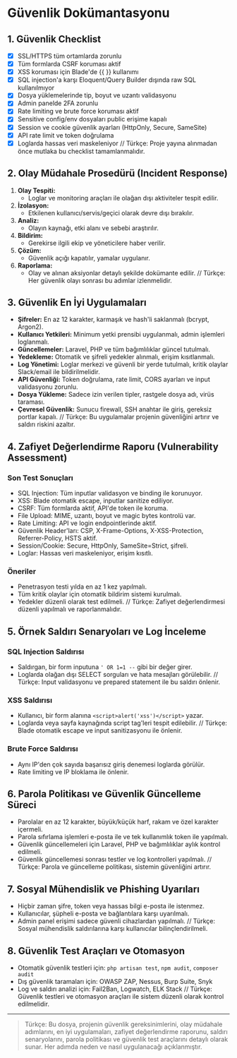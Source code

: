 # Güvenlik Dokümantasyonu

## 1. Güvenlik Checklist

- [x] SSL/HTTPS tüm ortamlarda zorunlu
- [x] Tüm formlarda CSRF koruması aktif
- [x] XSS koruması için Blade'de {{ }} kullanımı
- [x] SQL injection'a karşı Eloquent/Query Builder dışında raw SQL kullanılmıyor
- [x] Dosya yüklemelerinde tip, boyut ve uzantı validasyonu
- [x] Admin panelde 2FA zorunlu
- [x] Rate limiting ve brute force koruması aktif
- [x] Sensitive config/env dosyaları public erişime kapalı
- [x] Session ve cookie güvenlik ayarları (HttpOnly, Secure, SameSite)
- [x] API rate limit ve token doğrulama
- [x] Loglarda hassas veri maskeleniyor
// Türkçe: Proje yayına alınmadan önce mutlaka bu checklist tamamlanmalıdır.

## 2. Olay Müdahale Prosedürü (Incident Response)

1. **Olay Tespiti:**
   - Loglar ve monitoring araçları ile olağan dışı aktiviteler tespit edilir.
2. **İzolasyon:**
   - Etkilenen kullanıcı/servis/geçici olarak devre dışı bırakılır.
3. **Analiz:**
   - Olayın kaynağı, etki alanı ve sebebi araştırılır.
4. **Bildirim:**
   - Gerekirse ilgili ekip ve yöneticilere haber verilir.
5. **Çözüm:**
   - Güvenlik açığı kapatılır, yamalar uygulanır.
6. **Raporlama:**
   - Olay ve alınan aksiyonlar detaylı şekilde dokümante edilir.
// Türkçe: Her güvenlik olayı sonrası bu adımlar izlenmelidir.

## 3. Güvenlik En İyi Uygulamaları

- **Şifreler:** En az 12 karakter, karmaşık ve hash'li saklanmalı (bcrypt, Argon2).
- **Kullanıcı Yetkileri:** Minimum yetki prensibi uygulanmalı, admin işlemleri loglanmalı.
- **Güncellemeler:** Laravel, PHP ve tüm bağımlılıklar güncel tutulmalı.
- **Yedekleme:** Otomatik ve şifreli yedekler alınmalı, erişim kısıtlanmalı.
- **Log Yönetimi:** Loglar merkezi ve güvenli bir yerde tutulmalı, kritik olaylar Slack/email ile bildirilmelidir.
- **API Güvenliği:** Token doğrulama, rate limit, CORS ayarları ve input validasyonu zorunlu.
- **Dosya Yükleme:** Sadece izin verilen tipler, rastgele dosya adı, virüs taraması.
- **Çevresel Güvenlik:** Sunucu firewall, SSH anahtar ile giriş, gereksiz portlar kapalı.
// Türkçe: Bu uygulamalar projenin güvenliğini artırır ve saldırı riskini azaltır.

## 4. Zafiyet Değerlendirme Raporu (Vulnerability Assessment)

### Son Test Sonuçları
- SQL Injection: Tüm inputlar validasyon ve binding ile korunuyor.
- XSS: Blade otomatik escape, inputlar sanitize ediliyor.
- CSRF: Tüm formlarda aktif, API'de token ile koruma.
- File Upload: MIME, uzantı, boyut ve magic bytes kontrolü var.
- Rate Limiting: API ve login endpointlerinde aktif.
- Güvenlik Header'ları: CSP, X-Frame-Options, X-XSS-Protection, Referrer-Policy, HSTS aktif.
- Session/Cookie: Secure, HttpOnly, SameSite=Strict, şifreli.
- Loglar: Hassas veri maskeleniyor, erişim kısıtlı.

### Öneriler
- Penetrasyon testi yılda en az 1 kez yapılmalı.
- Tüm kritik olaylar için otomatik bildirim sistemi kurulmalı.
- Yedekler düzenli olarak test edilmeli.
// Türkçe: Zafiyet değerlendirmesi düzenli yapılmalı ve raporlanmalıdır.

## 5. Örnek Saldırı Senaryoları ve Log İnceleme

### SQL Injection Saldırısı
- Saldırgan, bir form inputuna `' OR 1=1 --` gibi bir değer girer.
- Loglarda olağan dışı SELECT sorguları ve hata mesajları görülebilir.
// Türkçe: Input validasyonu ve prepared statement ile bu saldırı önlenir.

### XSS Saldırısı
- Kullanıcı, bir form alanına `<script>alert('xss')</script>` yazar.
- Loglarda veya sayfa kaynağında script tag'leri tespit edilebilir.
// Türkçe: Blade otomatik escape ve input sanitizasyonu ile önlenir.

### Brute Force Saldırısı
- Aynı IP'den çok sayıda başarısız giriş denemesi loglarda görülür.
- Rate limiting ve IP bloklama ile önlenir.

## 6. Parola Politikası ve Güvenlik Güncelleme Süreci

- Parolalar en az 12 karakter, büyük/küçük harf, rakam ve özel karakter içermeli.
- Parola sıfırlama işlemleri e-posta ile ve tek kullanımlık token ile yapılmalı.
- Güvenlik güncellemeleri için Laravel, PHP ve bağımlılıklar aylık kontrol edilmeli.
- Güvenlik güncellemesi sonrası testler ve log kontrolleri yapılmalı.
// Türkçe: Parola ve güncelleme politikası, sistemin güvenliğini artırır.

## 7. Sosyal Mühendislik ve Phishing Uyarıları

- Hiçbir zaman şifre, token veya hassas bilgi e-posta ile istenmez.
- Kullanıcılar, şüpheli e-posta ve bağlantılara karşı uyarılmalı.
- Admin panel erişimi sadece güvenli cihazlardan yapılmalı.
// Türkçe: Sosyal mühendislik saldırılarına karşı kullanıcılar bilinçlendirilmeli.

## 8. Güvenlik Test Araçları ve Otomasyon

- Otomatik güvenlik testleri için: `php artisan test`, `npm audit`, `composer audit`
- Dış güvenlik taramaları için: OWASP ZAP, Nessus, Burp Suite, Snyk
- Log ve saldırı analizi için: Fail2Ban, Logwatch, ELK Stack
// Türkçe: Güvenlik testleri ve otomasyon araçları ile sistem düzenli olarak kontrol edilmelidir.

---

> Türkçe: Bu dosya, projenin güvenlik gereksinimlerini, olay müdahale adımlarını, en iyi uygulamaları, zafiyet değerlendirme raporunu, saldırı senaryolarını, parola politikası ve güvenlik test araçlarını detaylı olarak sunar. Her adımda neden ve nasıl uygulanacağı açıklanmıştır. 